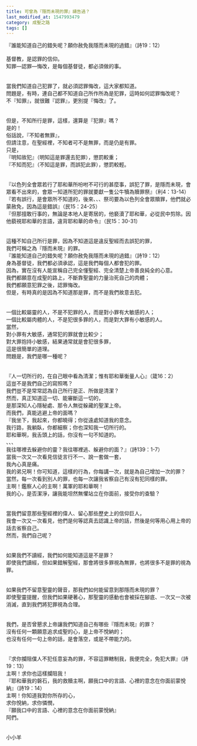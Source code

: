 ```yaml
---
title: 可曾為『隱而未現的罪』禱告過？
last_modified_at: 1547993479
category: 成聖之路
tags: []
---
```


<p>『誰能知道自己的錯失呢？願你赦免我隱而未現的過錯』（詩19：12）<br/><!--more--><br/>基督教，是認罪的信仰。<br/>知罪—認罪—悔改，是每個基督徒，都必須做的事。<br/><br/><br/>當我們知道自己犯罪了，就必須認罪悔改，這大家都知道。<br/>問題是，有時，連自己都不知道自己所作所為是犯罪，這時如何認罪悔改呢？<br/>不『知罪』，就很難『認罪』，更別提『悔改』了。<br/><br/><br/>但是，不知所行是罪，這樣，還算是『犯罪』嗎？<br/>是的！<br/>俗話說，『不知者無罪』，<br/>但請注意，在聖經裡，不知者可不是無罪，而是仍是有罪。<br/>只是，<br/>『明知故犯』（明知這是罪還去犯罪），懲罰較重；<br/>『不知而犯』（不知這是罪，而誤犯此罪），懲罰較輕。<br/><br/><br/>『以色列全會眾若行了耶和華所吩咐不可行的甚麼事，誤犯了罪，是隱而未現，會眾看不出來的，會眾一知道所犯的罪就要獻一隻公牛犢為贖罪祭』（利4：13-14）<br/>『若有誤行，是會眾所不知道的，後來、、、祭司要為以色列全會眾贖罪，他們就必蒙赦免，因為這是錯誤』（民15：24-25）<br/>『但那擅敢行事的，無論是本地人是寄居的，他褻瀆了耶和華，必從民中剪除。因他藐視耶和華的言語，違背耶和華的命令』（民15：30-31）<br/><br/><br/>這種不知自己所行是罪，因為不知道這是違反聖經而去誤犯的罪，<br/>我們可稱之為『隱而未現』的罪。<br/>『誰能知道自己的錯失呢？願你赦免我隱而未現的過錯』（詩19：12）<br/>身為基督徒，我們都必須承認，這是我們每個人都會犯的罪。<br/>因為，實在沒有人能宣稱自己完全懂聖經、完全清楚上帝善良純全的心意。<br/>我們都願意在成聖的路上，不斷靠聖靈的力量治死自己的肉體；<br/>我們都願意犯罪之後，認罪悔改。<br/>但是，有時真的是因為不知道那是罪，而不是我們故意去犯。<br/><br/><br/>一個比較屬靈的人，不是不犯罪的人，而是對小罪有大敏感的人；<br/>一個比較屬肉體的人，不是犯很多罪的人，而是對大罪有小敏感的人。<br/>當然，<br/>對小罪有大敏感，通常犯的罪就會比較少；<br/>對大罪抱持小敏感，結果通常就是會犯很多罪，<br/>這是很簡單的道理。<br/>問題是，我們是哪一種呢？<br/><br/><br/>『人一切所行的，在自己眼中看為清潔；惟有耶和華衡量人心』（箴16：2）<br/>這豈不是我們自己的寫照嗎？<br/>我們豈不是常常認為自己所行是正、所做是清潔？<br/>然而，真正知道這一切、能審斷這一切的，<br/>是那深知人心隱秘處、那令人無從躲藏的聖潔上帝。<br/>而我們，真能逃避上帝的面嗎？<br/>『我坐下，我起來，你都曉得；你從遠處知道我的意念。<br/>我行路，我躺臥，你都細察；你也深知我一切所行的。<br/>耶和華啊，我舌頭上的話，你沒有一句不知道的。<br/>、、、<br/>我往哪裡去躲避你的靈？我往哪裡逃、躲避你的面？』（詩139：1-7）<br/>當我一次又一次看見信徒言行不一、說一套做一套，<br/>我內心真是痛。<br/>我的弟兄啊！你可知道，這樣的行為，你每講一次，就是為自己增加一次的罪？<br/>當然，每一次看到別人的罪，也每一次讓我省察自己有沒有犯同樣的罪。<br/>主啊！鑑察人心的主啊！萬軍的耶和華啊！<br/>我的心，是否潔淨，讓我能坦然無懼站立在你面前，接受你的查驗？<br/><br/><br/>當我們留意那些聖經裡的偉人、留心那些歷史上的信仰巨人，<br/>我會一次又一次看見，他們是何等認真去認識上帝的話，然後是何等用心用上帝的話去省察自己。<br/>然而，我們自己呢？<br/><br/><br/>如果我們不讀經，我們如何能知道這是不是罪？<br/>即使我們讀經，但如果錯解聖經，那會將很多罪視為無罪，也將很多不是罪的視為罪。<br/><br/><br/>如果我們不留意聖靈的聲音，那我們如何能留意到那隱而未現的罪？<br/>即使聖靈提醒，但我們如果硬著心，那聖靈的感動也會被採在腳底、一次又一次被消滅，直到我們將犯罪視為合理。<br/><br/><br/>我們，是否曾懇求上帝讓我們知道自己有哪些『隱而未現』的罪？<br/>沒有任何一顆願意追求成聖的心，是上帝不悅納的；<br/>也沒有任何一句上帝的話，是會落空，或是不帶能力的。<br/><br/><br/>『求你攔阻僕人不犯任意妄為的罪，不容這罪轄制我，我便完全，免犯大罪』（詩19：13）<br/>主啊！求你也這樣攔阻我！<br/>『耶和華我的磐石，我的救贖主啊，願我口中的言語、心裡的意念在你面前蒙悅納』（詩19：14）<br/>主啊！你知道我對你所存的心，<br/>求你悅納，求你憐憫，<br/>『願我口中的言語、心裡的意念在你面前蒙悅納』<br/>阿們。<br/><br/><br/>小小羊<br/><br/></p><p> </p><br/><br/><br/><br/>
